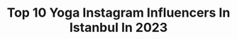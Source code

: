 ---
title: Top 10 Yoga Instagram Influencers In Istanbul In 2023
description: >-
  Find top yoga Instagram influencers in Istanbul in 2023. Most popular hashtags: #yoga #love #istanbul #evdekal.
platform: Instagram
hits: 35
text_top: Discover the top-rated Instagram profiles on inBeat.
text_bottom: Our search engine aggregates 35 Instagram influencers like this in Istanbul, Turkey for you to collaborate.
profiles:
  - username: "wingchunkungfuclub"
    fullname: >-
      Wing Chun Kung-Fu Club
    bio: >-
      💥This page is dedicated to all Wing Chun lovers ~ @eneskoch 📍Istanbul 👉 Contact DM
    location: "Turkey"
    followers: 262408
    engagement: 163
    commentsToLikes: 0.012875
    id: ck0txgcjqj0ku0i19vl21kter
    verified: false
    hashtags: "#wingchunkungfu, #ipman, #kungfu, #martialarts"
  - username: "zeynaum"
    fullname: >-
      Zeynep Tokuş Yılmaztürk
    bio: >-
      ZeynAum 🕉 online classes @tapasbarre Always a student... Yoga💜Acro yoga💜Kids yoga teacher İstanbul
    location: "Turkey"
    followers: 83623
    engagement: 395
    commentsToLikes: 0.017412
    id: ck0w6fr2q8crw0i19n8e4ixuv
    verified: false
    hashtags: "#lovemywall, #sevgililergu, #kundinyasana2, #neyaparsanyapsevgiyleyap"
  - username: "easy13"
    fullname: >-
      İzzet🕴🏽🖤🦅
    bio: >-
      Photographer🎥 “Kimsin Sen? @mekanvemimarifotografcilik @birkasmasali
    location: "Turkey"
    followers: 14117
    engagement: 286
    commentsToLikes: 0.021091
    id: ck14jynkxmtwn0i192iog3hal
    verified: false
    hashtags: "#turkey, #ka, #canon, #canoneosr"
  - username: "elizeoncel"
    fullname: >-
      DJ ELize
    bio: >-
      Dijital Projeler 📩 : firat@digitaltalkup.com
    location: "Turkey"
    followers: 9277
    engagement: 455
    commentsToLikes: 0.033977
    id: ck5zp3crrrwqc0i14dgu7xc7w
    verified: false
    hashtags: "#evdekal, #merk, #djlifestyle, #deephouse"
  - username: "aysenilsamlioglu"
    fullname: >-
      Aysenil Samlioglu
    bio: >-
      Oyuncu-yönetmen
    location: "Turkey"
    followers: 62492
    engagement: 162
    commentsToLikes: 0.024678
    id: ck0vz0qaw6prr0i198k1m8scy
    verified: false
    hashtags: "#bayram, #karde, #repost, #ay"
  - username: "mislingoksoy"
    fullname: >-
      Mişlin
    bio: >-
      ॐ || 👁 📍Istanbul learning, living & sharing yoga 🌞 Yoga instructor 🏄‍♀️ Jr. Production designer @adcolony ✨ Access bar& facelift 🌀 Bioenergy healer
    location: "Turkey"
    followers: 5117
    engagement: 561
    commentsToLikes: 0.032703
    id: ck9habl8ebx6z0j78fzhdtv8s
    verified: false
    hashtags: "#yogini, #yoga, #love, #yogi"
  - username: "fitixm"
    fullname: >-
      ❗️Sağlıklı Yaşa FİT Kal❗️
    bio: >-
      🌿 Sağlıklıbeslenme ve spor günlüğüm 🌿 Fittarifler ve Fittabaklar 💫#fitixm Daha az ye,daha çok su iç daha çok hareket et!
    location: "Turkey"
    followers: 14646
    engagement: 545
    commentsToLikes: 0.107329
    id: ck8t6nrrxe8la0j780gdobyba
    verified: false
    hashtags: "#healthyfood, #nefisyemektarifleri, #antrenman, #evdesporyap"
  - username: "gezgincift"
    fullname: >-
      Orkun Özkaya-Neslihan Özkaya
    bio: >-
      🇹🇷 Now: TR 🌎 Travel, through our eyes 📧 info@gezgincift.com 🎥 Youtube: gezgincift
    location: "Turkey"
    followers: 100870
    engagement: 207
    commentsToLikes: 0.016155
    id: ck6ue71hjp6si0j71x5ae8jtc
    verified: false
    hashtags: "#tatil, #thailand, #karadeniz, #yaz"
  - username: "pinars0ylu"
    fullname: >-
      Pınar
    bio: >-
      Kocaeli - İstanbul📍 Derin'in annesi👧🏻 Türkçe Öğretmeni🎓 Pilates - Fitness Eğitmeni 🌬 📩pinarsoylu@gmail.com Somnio ergo sum..〰
    location: "Turkey"
    followers: 30161
    engagement: 452
    commentsToLikes: 0.047462
    id: ck9wfhzbqowah0j78mguj73sn
    verified: false
    hashtags: "#throwback, #likeforlikes, #instalike, #tbt"
  - username: "chrischavezyoga"
    fullname: >-
      Chris Chavez
    bio: >-
      Global yoga teacher, musician, co-owner of @cihangiryoga creator of The CY Method #liveyourtruth LIVE STREAM CLASS TUES & WED 1830 Istanbul time👇
    location: "Turkey"
    followers: 19809
    engagement: 399
    commentsToLikes: 0.051423
    id: ck14hs24fbucv0i1936c7z32v
    verified: false
    hashtags: "#gratitude, #yoga, #nike, #loveyou"
---